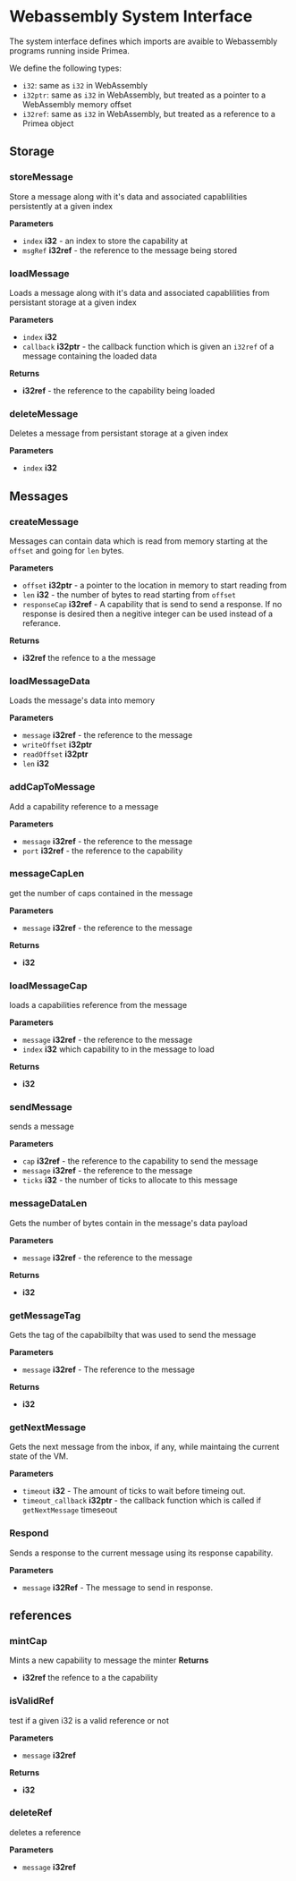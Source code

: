 # Webassembly System Interface

The system interface defines which imports are avaible to Webassembly programs running inside Primea.

We define the following types:
- `i32`: same as `i32` in WebAssembly
- `i32ptr`: same as `i32` in WebAssembly, but treated as a pointer to a WebAssembly memory offset
- `i32ref`: same as `i32` in WebAssembly, but treated as a reference to a Primea object


## Storage
### storeMessage
Store a message along with it's data and associated capablilities persistently at a given index 

**Parameters**

* `index`  **i32** - an index to store the capability at
* `msgRef` **i32ref** - the reference to the message being stored

### loadMessage
Loads a message along with it's data and associated capablilities from persistant storage at a given index 

**Parameters**

* `index`  **i32**
* `callback` **i32ptr**  - the callback function which is given an `i32ref` of a message containing the loaded data

**Returns**

* **i32ref** - the reference to the capability being loaded

### deleteMessage
Deletes a message from persistant storage at a given index 

**Parameters**

* `index`  **i32**

## Messages
### createMessage
Messages can contain data which is read from memory starting at the `offset`
and going for `len` bytes.

**Parameters**

* `offset`  **i32ptr** - a pointer to the location in memory to start reading from
* `len` **i32** - the number of bytes to read starting from `offset`
* `responseCap` **i32ref** - A capability that is send to send a response. If no response is desired then a negitive integer can be used instead of a referance.

**Returns**

* **i32ref** the refence to a the message 

### loadMessageData
Loads the message's data into memory

**Parameters**
* `message` **i32ref** - the reference to the message
* `writeOffset` **i32ptr**
* `readOffset` **i32ptr**
* `len` **i32**

### addCapToMessage
Add a capability reference to a message

**Parameters**
* `message` **i32ref** - the reference to the message
* `port` **i32ref** - the reference to the capability


### messageCapLen
get the number of caps contained in the message

**Parameters**
* `message` **i32ref** - the reference to the message

**Returns**
* **i32**

### loadMessageCap
loads a capabilities reference from the message

**Parameters**
* `message` **i32ref** - the reference to the message
* `index` **i32** which capability to in the message to load

**Returns**
* **i32**

### sendMessage
sends a message

**Parameters**

* `cap` **i32ref** - the reference to the capability to send the message
* `message` **i32ref** - the reference to the message
* `ticks` **i32** - the number of ticks to allocate to this message

### messageDataLen
Gets the number of bytes contain in the message's data payload

**Parameters**
* `message` **i32ref** - the reference to the message

**Returns**
* **i32**

### getMessageTag
Gets the tag of the capabilbilty that was used to send the message

**Parameters**
* `message` **i32ref** - The reference to the message

**Returns**
* **i32**

### getNextMessage
Gets the next message from the inbox, if any, while maintaing the current state of the VM.

**Parameters**
* `timeout` **i32** - The amount of ticks to wait before timeing out. 
* `timeout_callback` **i32ptr**  - the callback function which is called if `getNextMessage` timeseout

### Respond
Sends a response to the current message using its response capability.

**Parameters**
* `message` **i32Ref** - The message to send in response.

## references
### mintCap
Mints a new capability to message the minter
**Returns**

* **i32ref** the refence to a the capability 

### isValidRef
test if a given i32 is a valid reference or not

**Parameters**
* `message` **i32ref**

**Returns**
* **i32**

### deleteRef
deletes a reference

**Parameters**
* `message` **i32ref**
